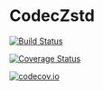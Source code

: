 # CodecZstd

[![Build Status](https://travis-ci.org/bicycle1885/CodecZstd.jl.svg?branch=master)](https://travis-ci.org/bicycle1885/CodecZstd.jl)

[![Coverage Status](https://coveralls.io/repos/bicycle1885/CodecZstd.jl/badge.svg?branch=master&service=github)](https://coveralls.io/github/bicycle1885/CodecZstd.jl?branch=master)

[![codecov.io](http://codecov.io/github/bicycle1885/CodecZstd.jl/coverage.svg?branch=master)](http://codecov.io/github/bicycle1885/CodecZstd.jl?branch=master)
